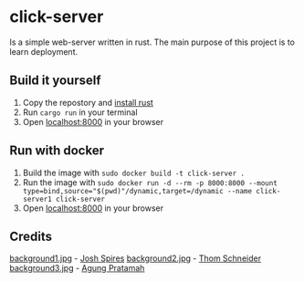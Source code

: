 # click-server
Is a simple web-server written in rust.
The main purpose of this project is to learn deployment.

## Build it yourself
1. Copy the repostory and [install rust](https://www.rust-lang.org/tools/install)
2. Run `cargo run` in your terminal
3. Open [localhost:8000](http://localhost:8000) in your browser

## Run with docker
1. Build the image with `sudo docker build -t click-server .`
2. Run the image with `sudo docker run -d --rm -p 8000:8000 --mount type=bind,source="$(pwd)"/dynamic,target=/dynamic --name click-server1 click-server`
3. Open [localhost:8000](http://localhost:8000) in your browser

## Credits
[background1.jpg](https://github.com/flofriday/click-server/blob/master/static/background1.jpg) - [Josh Spires](https://unsplash.com/@drone_nr)
[background2.jpg](https://github.com/flofriday/click-server/blob/master/static/background2.jpg) - [Thom Schneider](https://unsplash.com/@thomschneider)
[background3.jpg](https://github.com/flofriday/click-server/blob/master/static/background3.jpg) - [Agung Pratamah](https://unsplash.com/@masaagungg)